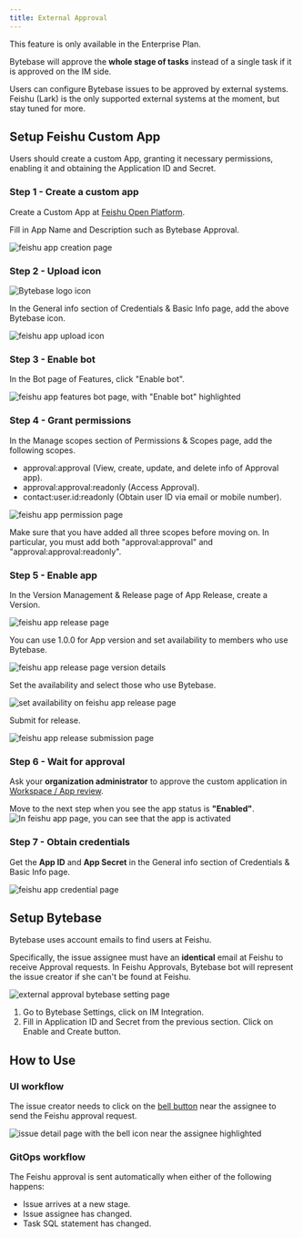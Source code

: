 ```yaml
---
title: External Approval
---
```


<HintBlock type="info">

This feature is only available in the Enterprise Plan.

</HintBlock>

<HintBlock type="warning">

Bytebase will approve the **whole stage of tasks** instead of a single task if it is approved on the IM side.

</HintBlock>

Users can configure Bytebase issues to be approved by external systems. Feishu (Lark) is the only supported external systems at the moment, but stay tuned for more.

## Setup Feishu Custom App

Users should create a custom App, granting it necessary permissions, enabling it and obtaining the Application ID and Secret.

### Step 1 - Create a custom app

Create a Custom App at [Feishu Open Platform](https://open.feishu.cn/app).

Fill in App Name and Description such as Bytebase Approval.

![feishu app creation page](/content/docs/administration/external-approval/external-approval-feishu-create.webp)

### Step 2 - Upload icon

![Bytebase logo icon](/content/docs/logo-icon.svg)

In the General info section of Credentials & Basic Info page, add the above Bytebase icon.

![feishu app upload icon](/content/docs/administration/external-approval/external-approval-feishu-icon.webp)

### Step 3 - Enable bot

In the Bot page of Features, click "Enable bot".

![feishu app features bot page, with "Enable bot" highlighted](/content/docs/administration/external-approval/external-approval-feishu-bot.webp)

### Step 4 - Grant permissions

In the Manage scopes section of Permissions & Scopes page, add the following scopes.

- approval:approval (View, create, update, and delete info of Approval app).
- approval:approval:readonly (Access Approval).
- contact:user.id:readonly (Obtain user ID via email or mobile number).

![feishu app permission page](/content/docs/administration/external-approval/external-approval-feishu-permission.webp)

<HintBlock type="warning">

Make sure that you have added all three scopes before moving on. In particular, you must add both "approval:approval" and "approval:approval:readonly".

</HintBlock>

### Step 5 - Enable app

In the Version Management & Release page of App Release, create a Version.

![feishu app release page](/content/docs/administration/external-approval/external-approval-feishu-enable-1.webp)

You can use 1.0.0 for App version and set availability to members who use Bytebase.

![feishu app release page version details](/content/docs/administration/external-approval/external-approval-feishu-enable-2.webp)

Set the availability and select those who use Bytebase.

![set availability on feishu app release page ](/content/docs/administration/external-approval/external-approval-feishu-availability.webp)

Submit for release.

![feishu app release submission page](/content/docs/administration/external-approval/external-approval-feishu-enable-3.webp)

### Step 6 - Wait for approval

Ask your **organization administrator** to approve the custom application in [Workspace / App review](https://feishu.cn/admin/appCenter/audit).

Move to the next step when you see the app status is **"Enabled"**.
![In feishu app page, you can see that the app is activated](/content/docs/administration/external-approval/external-approval-feishu-enable-4.webp)

### Step 7 - Obtain credentials

Get the **App ID** and **App Secret** in the General info section of Credentials & Basic Info page.

![feishu app credential page](/content/docs/administration/external-approval/external-approval-feishu-credential.webp)

## Setup Bytebase

<HintBlock type="warning">

Bytebase uses account emails to find users at Feishu.

Specifically, the issue assignee must have an **identical** email at Feishu to receive Approval requests. In Feishu Approvals, Bytebase bot will represent the issue creator if she can't be found at Feishu.

</HintBlock>

![external approval bytebase setting page](/content/docs/administration/external-approval/external-approval-bytebase-setting.webp)

1. Go to Bytebase Settings, click on IM Integration.
1. Fill in Application ID and Secret from the previous section. Click on Enable and Create button.

## How to Use

### UI workflow

The issue creator needs to click on the [bell button](/docs/change-database/change-workflow/issue-need-attention) near the assignee to send the Feishu approval request.

![issue detail page with the bell icon near the assignee highlighted](/content/docs/administration/external-approval/external-approval-feishu-bell.webp)

### GitOps workflow

The Feishu approval is sent automatically when either of the following happens:

- Issue arrives at a new stage.
- Issue assignee has changed.
- Task SQL statement has changed.
